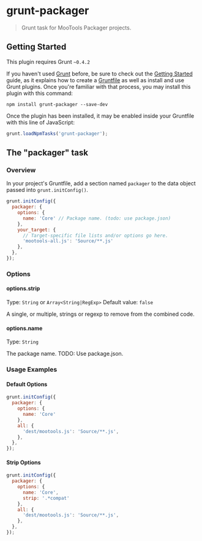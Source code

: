 # grunt-packager

> Grunt task for MooTools Packager projects.

## Getting Started
This plugin requires Grunt `~0.4.2`

If you haven't used [Grunt](http://gruntjs.com/) before, be sure to check out the [Getting Started](http://gruntjs.com/getting-started) guide, as it explains how to create a [Gruntfile](http://gruntjs.com/sample-gruntfile) as well as install and use Grunt plugins. Once you're familiar with that process, you may install this plugin with this command:

```shell
npm install grunt-packager --save-dev
```

Once the plugin has been installed, it may be enabled inside your Gruntfile with this line of JavaScript:

```js
grunt.loadNpmTasks('grunt-packager');
```

## The "packager" task

### Overview
In your project's Gruntfile, add a section named `packager` to the data object passed into `grunt.initConfig()`.

```js
grunt.initConfig({
  packager: {
    options: {
      name: 'Core' // Package name. (todo: use package.json)
    },
    your_target: {
      // Target-specific file lists and/or options go here.
      'mootools-all.js': 'Source/**.js'
    },
  },
});
```

### Options

#### options.strip
Type: `String` or `Array<String|RegExp>`
Default value: `false`

A single, or multiple, strings or regexp to remove from the combined code.

#### options.name
Type: `String`

The package name. TODO: Use package.json.

### Usage Examples

#### Default Options
```js
grunt.initConfig({
  packager: {
    options: {
      name: 'Core'
    },
    all: {
      'dest/mootools.js': 'Source/**.js',
    },
  },
});
```

#### Strip Options
```js
grunt.initConfig({
  packager: {
    options: {
      name: 'Core',
      strip: '.*compat'
    },
    all: {
      'dest/mootools.js': 'Source/**.js',
    },
  },
});
```
